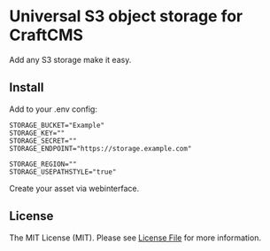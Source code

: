 # Universal S3 object storage for CraftCMS

Add any S3 storage make it easy.

## Install

Add to your .env config:
```env
STORAGE_BUCKET="Example"
STORAGE_KEY=""
STORAGE_SECRET=""
STORAGE_ENDPOINT="https://storage.example.com"

STORAGE_REGION=""
STORAGE_USEPATHSTYLE="true"
```

Create your asset via webinterface.


## License

The MIT License (MIT). Please see [License File](LICENSE) for more information.
